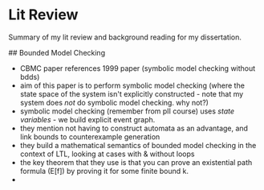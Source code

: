 # Lit Review

Summary of my lit review and background reading for my dissertation.

## Bounded Model Checking

* CBMC paper references 1999 paper (symbolic model checking without
  bdds)
* aim of this paper is to perform symbolic model checking (where the
  state space of the system isn't explicitly constructed - note that my
  system does *not* do symbolic model checking. why not?)
* symbolic model checking (remember from pII course) uses *state
  variables* - we build explicit event graph.
* they mention not having to construct automata as an advantage, and
  link bounds to counterexample generation
* they build a mathematical semantics of bounded model checking in the
  context of LTL, looking at cases with & without loops
* the key theorem that they use is that you can prove an existential
  path formula (E[f]) by proving it for some finite bound k.
* 
